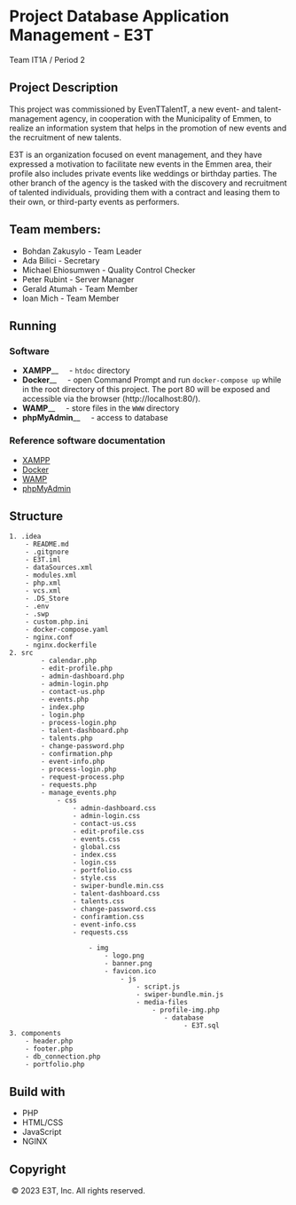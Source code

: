 # Project Database Application Management - E3T
Team IT1A / Period 2

## Project Description
This project was commissioned by EvenTTalentT, a new event- and talent-management agency, in cooperation with the Municipality of Emmen, to realize an information system that helps in the promotion of new events and the recruitment of new talents.  

E3T is an organization focused on event management, and they have expressed a motivation to facilitate new events in the Emmen area, their profile also includes private events like weddings or birthday parties. The other branch of the agency is the tasked with the discovery and recruitment of talented individuals, providing them with a contract and leasing them to their own, or third-party events as performers. 

## Team members:
* Bohdan Zakusylo - Team Leader
* Ada Bilici - Secretary
* Michael Ehiosumwen - Quality Control Checker
* Peter Rubint - Server Manager
* Gerald Atumah - Team Member
* Ioan Mich - Team Member

## Running
### Software
* **XAMPP**__
    - `htdoc` directory
* **Docker**__
    - open Command Prompt and run `docker-compose up` while in the root directory of this project. The port 80 will be exposed and accessible via the browser (http://localhost:80/).
* **WAMP**__
    - store files in the `WWW` directory
* **phpMyAdmin**__ 
    - access to database
### Reference software documentation
* [XAMPP](https://www.apachefriends.org/docs/)
* [Docker](https://docs.docker.com/)
* [WAMP](https://www.wampserver.com/en/category/documentation-en/)
* [phpMyAdmin](https://www.phpmyadmin.net/docs/)

## Structure
```
1. .idea
    - README.md
    - .gitgnore
    - E3T.iml
    - dataSources.xml
    - modules.xml
    - php.xml
    - vcs.xml
    - .DS_Store
    - .env
    - .swp
    - custom.php.ini
    - docker-compose.yaml
    - nginx.conf
    - nginx.dockerfile
2. src
        - calendar.php
        - edit-profile.php
        - admin-dashboard.php
        - admin-login.php
        - contact-us.php
        - events.php
        - index.php
        - login.php
        - process-login.php
        - talent-dashboard.php
        - talents.php
        - change-password.php
        - confirmation.php
        - event-info.php
        - process-login.php
        - request-process.php
        - requests.php
        - manage_events.php
            - css
                - admin-dashboard.css
                - admin-login.css
                - contact-us.css
                - edit-profile.css
                - events.css
                - global.css
                - index.css
                - login.css
                - portfolio.css
                - style.css
                - swiper-bundle.min.css
                - talent-dashboard.css
                - talents.css
                - change-password.css
                - confiramtion.css
                - event-info.css
                - requests.css

                    - img
                        - logo.png
                        - banner.png
                        - favicon.ico
                            - js
                                - script.js
                                - swiper-bundle.min.js
                                - media-files
                                    - profile-img.php
                                       - database
                                            - E3T.sql
3. components
    - header.php
    - footer.php
    - db_connection.php
    - portfolio.php

```

## Build with
* PHP
* HTML/CSS
* JavaScript
* NGINX

## Copyright
 © 2023 E3T, Inc. All rights reserved.